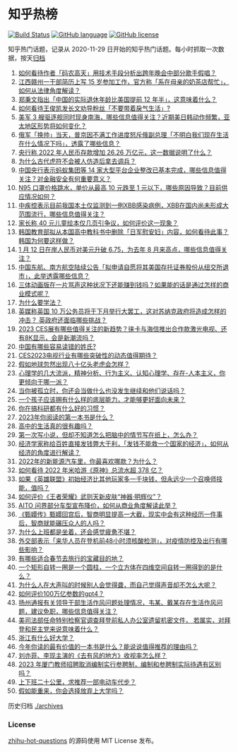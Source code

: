 # 知乎热榜
[![Build Status](https://github.com/ToWeLong/zhihu-hot-questions/workflows/CI/badge.svg)](https://github.com/ToWeLong/zhihu-hot-questions/actions)
[![GitHub language](https://img.shields.io/badge/language-golang-orange.svg)](https://golang.org/)
[![GitHub license](https://img.shields.io/github/license/ToWeLong/zhihu-hot-questions)](https://github.com/ToWeLong/zhihu-hot-questions/blob/main/LICENSE)

知乎热门话题，记录从 2020-11-29 日开始的知乎热门话题。每小时抓取一次数据，按天[归档](./archives)

<!-- BEGIN -->

1. [如何看待作者「码农高天」用技术手段分析出跨年晚会中部分歌手假唱？](https://www.zhihu.com/question/578095509)
1. [江西赣州一干部简历上写 15 岁参加工作，官方称「系在母亲的奶茶店帮忙」，如何从法律角度解读？](https://www.zhihu.com/question/578473397)
1. [郑秉文指出「中国的实际退休年龄比美国提前 12 年半」，这意味着什么？](https://www.zhihu.com/question/578277241)
1. [如何看待王俊凯发长文劝导粉丝「不要带着戾气生活」?](https://www.zhihu.com/question/578456915)
1. [美军 3 艘驱逐舰同时现身南海，哪些信息值得关注？近期美日韩动作频繁，亚太地区形势将如何变化？](https://www.zhihu.com/question/578492753)
1. [俄军「换帅」当天，普京因不满工作进度怒斥俄副总理「不明白我们现在生活在什么情况下吗」，透露了哪些信息？](https://www.zhihu.com/question/578460510)
1. [央行称 2022 年人民币存款增加 26.26 万亿元，这一数据说明了什么？](https://www.zhihu.com/question/577907584)
1. [为什么古代虎符不会被人仿造后拿去调兵？](https://www.zhihu.com/question/327691427)
1. [中国央行表示蚂蚁集团等 14 家大型平台企业整改已基本完成，哪些信息值得关注？对金融安全有何重要意义？](https://www.zhihu.com/question/578503803)
1. [N95 口罩价格跳水，单价从最高 10 元跌至 1 元以下，哪些原因导致？目前供应情况如何？](https://www.zhihu.com/question/578123455)
1. [中疾控表示目前我国本土仅监测到一例XBB感染病例，XBB在国内尚未形成大范围流行，哪些信息值得关注？](https://www.zhihu.com/question/578495251)
1. [家长称 40 元儿童绘本仅几页引争议，如何评价这一现象？](https://www.zhihu.com/question/578113736)
1. [韩国教育部拟从本国高中教科书中删除「日军慰安妇」内容，如何看待此事？韩国为何要这样做？](https://www.zhihu.com/question/578287206)
1. [1 月 12 日在岸人民币对美元升破 6.75，为去年 8 月来高点，哪些信息值得关注？](https://www.zhihu.com/question/578335061)
1. [中国东航、南方航空陆续公告「拟申请自愿将其美国存托证券股份从纽交所退市」，此举透露哪些信息？](https://www.zhihu.com/question/578515203)
1. [三体动画版在一片骂声这种状况下还能赚到钱吗？如果能的话是通过怎样的商业模式呢？](https://www.zhihu.com/question/577357880)
1. [为什么要学法？](https://www.zhihu.com/question/319900159)
1. [英媒称英国 10 万公务员将于下月举行大罢工，这对苏纳克政府将造成怎样的冲击？ 英政府还面临哪些挑战？](https://www.zhihu.com/question/578314320)
1. [2023 CES展有哪些值得关注的新趋势？徕卡与海信推出合作款激光电视、还有8K显示，会是新潮流吗？](https://www.zhihu.com/question/577697842)
1. [中国有哪些容易读错的姓氏?](https://www.zhihu.com/question/31367219)
1. [CES2023电视行业有哪些突破性的动态值得期待？](https://www.zhihu.com/question/578474949)
1. [假如地球忽然出现八十亿头老虎会怎样？](https://www.zhihu.com/question/571938256)
1. [心理学的几大流派，精神分析、行为主义、认知心理学、存在-人本主义，你更倾向于哪一派？](https://www.zhihu.com/question/43166240)
1. [当你被孤立时，你还会当做什么也没发生继续和他们说话吗？](https://www.zhihu.com/question/570299377)
1. [一个孩子应该拥有什么样的底层能力，才能够更好面向未来？](https://www.zhihu.com/question/576258696)
1. [你在搞科研都有什么好的习惯？](https://www.zhihu.com/question/60944537)
1. [2023年你阅读的第一本书是什么？](https://www.zhihu.com/question/577707633)
1. [高中的生活真的很有趣吗？](https://www.zhihu.com/question/577569336)
1. [第一次写小说，但却不知道怎么把脑中的情节写在纸上，怎么办？](https://www.zhihu.com/question/267311813)
1. [经济学家称给百姓直接发钱弊大于利，「发钱不能救一个国家的经济」，如何从经济的角度进行解读？](https://www.zhihu.com/question/578456843)
1. [2022年的新能源汽车里，你最喜欢哪款？为什么？](https://www.zhihu.com/question/570176711)
1. [如何看待 2022 年米哈游《原神》总流水超 378 亿？](https://www.zhihu.com/question/577935113)
1. [如果《英雄联盟》初始经济比其他玩家多一千块钱，但永远少一个召唤师技能，值吗？](https://www.zhihu.com/question/578277128)
1. [如何评价《王者荣耀》武则天新皮肤“神器·明辉仪”？](https://www.zhihu.com/question/578459875)
1. [AITO 问界部分车型宣布降价，如何从商业角度解读此举？](https://www.zhihu.com/question/578452100)
1. [《甄嬛传》甄嬛回宫后，智商明显提高一大截，现实中会有这种经历一件事后，智商就能碾压众人的人吗？](https://www.zhihu.com/question/576560844)
1. [为什么上班都是坐着，还会感觉疲惫不堪？](https://www.zhihu.com/question/27708607)
1. [外交部表示「来华人员在登机前48小时须核酸检测」，对疫情防控及出行有哪些影响？](https://www.zhihu.com/question/578492632)
1. [有哪些适合春节去旅行的宝藏目的地？](https://www.zhihu.com/question/577725092)
1. [一个矩形自转一圈是一个圆柱，一个立方体在四维空间自转一圈得到的是什么？](https://www.zhihu.com/question/578348726)
1. [为什么人在大声叫的时候别人会觉得聋，而自己觉得声音却不怎么大呢？](https://www.zhihu.com/question/578072554)
1. [如何评价100万亿参数的gpt4？](https://www.zhihu.com/question/578265121)
1. [扬州通报有关领导干部生活作风问题处理情况，韦某、戴某存在生活作风问题，建议免职，哪些信息值得关注？](https://www.zhihu.com/question/578333063)
1. [美司法部任命特别检察官调查拜登前私人办公室遗留机密文件， 若属实，对拜登和民主党来说意味着什么？](https://www.zhihu.com/question/578450768)
1. [浙江有什么好大学？](https://www.zhihu.com/question/545893299)
1. [今年你读的最有价值的一本书是什么？能说说值得推荐的理由吗？](https://www.zhihu.com/question/577640983)
1. [刘亦菲、李现主演的《去有风的地方》收视率怎么样？](https://www.zhihu.com/question/577696944)
1. [2023 年厦门教师招聘取消编制实行参聘制，编制和参聘制实际待遇有区别吗？](https://www.zhihu.com/question/578105677)
1. [上下班二十公里，求推荐一部电动车代步？](https://www.zhihu.com/question/291688105)
1. [假如能重来，你会选择放弃上大学吗？](https://www.zhihu.com/question/577940610)

<!-- END -->

历史归档 [./archives](./archives)


### License
[zhihu-hot-questions](https://github.com/towelong/zhihu-hot-questions) 的源码使用 MIT License 发布。